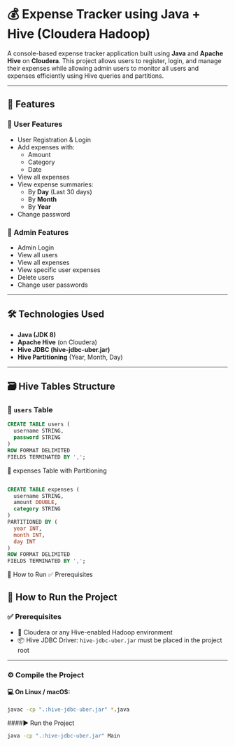 # 💰 Expense Tracker using Java + Hive (Cloudera Hadoop)

A console-based expense tracker application built using **Java** and **Apache Hive** on **Cloudera**. This project allows users to register, login, and manage their expenses while allowing admin users to monitor all users and expenses efficiently using Hive queries and partitions.

---

## 📌 Features

### 👤 User Features
- User Registration & Login
- Add expenses with:
  - Amount
  - Category
  - Date
- View all expenses
- View expense summaries:
  - By **Day** (Last 30 days)
  - By **Month**
  - By **Year**
- Change password

### 🔑 Admin Features
- Admin Login
- View all users
- View all expenses
- View specific user expenses
- Delete users
- Change user passwords

---

## 🛠️ Technologies Used

- **Java (JDK 8)**  
- **Apache Hive** (on Cloudera)
- **Hive JDBC (hive-jdbc-uber.jar)**
- **Hive Partitioning** (Year, Month, Day)

---

## 🗃️ Hive Tables Structure

### 📄 `users` Table
```sql
CREATE TABLE users (
  username STRING,
  password STRING
)
ROW FORMAT DELIMITED
FIELDS TERMINATED BY ',';
 ```

📄 expenses Table with Partitioning
```sql

CREATE TABLE expenses (
  username STRING,
  amount DOUBLE,
  category STRING
)
PARTITIONED BY (
  year INT,
  month INT,
  day INT
)
ROW FORMAT DELIMITED
FIELDS TERMINATED BY ',';
```


🚀 How to Run
✅ Prerequisites

## 🚀 How to Run the Project

### ✅ Prerequisites

- 🐘 Cloudera or any Hive-enabled Hadoop environment  
- 📦 Hive JDBC Driver: `hive-jdbc-uber.jar` must be placed in the project root

---

### ⚙️ Compile the Project

#### 💻 On Linux / macOS:
```bash
javac -cp ".:hive-jdbc-uber.jar" *.java
```


####▶️ Run the Project
```bash
java -cp ".:hive-jdbc-uber.jar" Main
```
